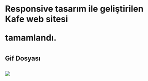 <h1>Responsive tasarım ile geliştirilen Kafe web sitesi 

tamamlandı.<h1>

<h2>Gif Dosyası<h2>

![](tanıtım.gif)
